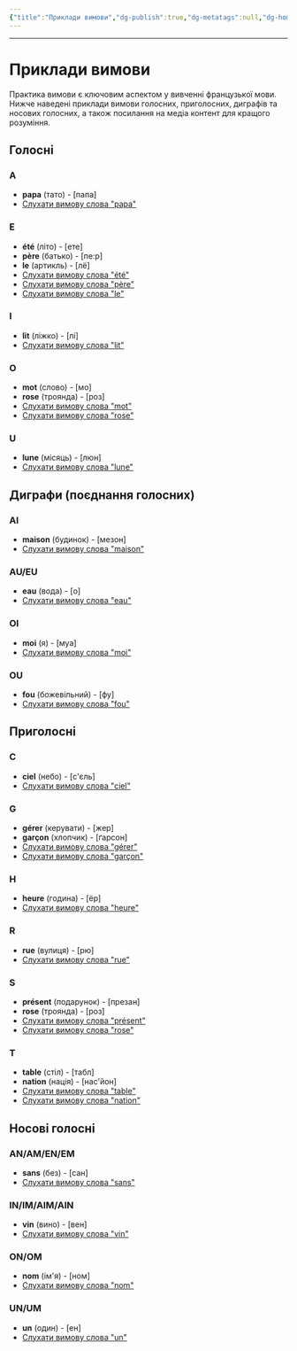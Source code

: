 ```yaml
---
{"title":"Приклади вимови","dg-publish":true,"dg-metatags":null,"dg-home":null,"permalink":"/osnovi-movi/prikladi-vimovi/","dgPassFrontmatter":true,"noteIcon":""}
---
```


---

# Приклади вимови

Практика вимови є ключовим аспектом у вивченні французької мови. Нижче наведені приклади вимови голосних, приголосних, диграфів та носових голосних, а також посилання на медіа контент для кращого розуміння.

## Голосні

### A
- **papa** (тато) - [папа]
- [Слухати вимову слова "papa"](https://www.forvo.com/word/papa/)

### E
- **été** (літо) - [ете]
- **père** (батько) - [пе:р]
- **le** (артикль) - [лё]
- [Слухати вимову слова "été"](https://www.forvo.com/word/été/)
- [Слухати вимову слова "père"](https://www.forvo.com/word/père/)
- [Слухати вимову слова "le"](https://www.forvo.com/word/le/)

### I
- **lit** (ліжко) - [лі]
- [Слухати вимову слова "lit"](https://www.forvo.com/word/lit/)

### O
- **mot** (слово) - [мо]
- **rose** (троянда) - [роз]
- [Слухати вимову слова "mot"](https://www.forvo.com/word/mot/)
- [Слухати вимову слова "rose"](https://www.forvo.com/word/rose/)

### U
- **lune** (місяць) - [люн]
- [Слухати вимову слова "lune"](https://www.forvo.com/word/lune/)

## Диграфи (поєднання голосних)

### AI
- **maison** (будинок) - [мезон]
- [Слухати вимову слова "maison"](https://www.forvo.com/word/maison/)

### AU/EU
- **eau** (вода) - [о]
- [Слухати вимову слова "eau"](https://www.forvo.com/word/eau/)

### OI
- **moi** (я) - [муа]
- [Слухати вимову слова "moi"](https://www.forvo.com/word/moi/)

### OU
- **fou** (божевільний) - [фу]
- [Слухати вимову слова "fou"](https://www.forvo.com/word/fou/)

## Приголосні

### C
- **ciel** (небо) - [с'єль]
- [Слухати вимову слова "ciel"](https://www.forvo.com/word/ciel/)

### G
- **gérer** (керувати) - [жер]
- **garçon** (хлопчик) - [ґарсон]
- [Слухати вимову слова "gérer"](https://www.forvo.com/word/gérer/)
- [Слухати вимову слова "garçon"](https://www.forvo.com/word/garçon/)

### H
- **heure** (година) - [ёр]
- [Слухати вимову слова "heure"](https://www.forvo.com/word/heure/)

### R
- **rue** (вулиця) - [рю]
- [Слухати вимову слова "rue"](https://www.forvo.com/word/rue/)

### S
- **présent** (подарунок) - [презан]
- **rose** (троянда) - [роз]
- [Слухати вимову слова "présent"](https://www.forvo.com/word/présent/)
- [Слухати вимову слова "rose"](https://www.forvo.com/word/rose/)

### T
- **table** (стіл) - [табл]
- **nation** (нація) - [нас'йон]
- [Слухати вимову слова "table"](https://www.forvo.com/word/table/)
- [Слухати вимову слова "nation"](https://www.forvo.com/word/nation/)

## Носові голосні

### AN/AM/EN/EM
- **sans** (без) - [сан]
- [Слухати вимову слова "sans"](https://www.forvo.com/word/sans/)

### IN/IM/AIM/AIN
- **vin** (вино) - [вен]
- [Слухати вимову слова "vin"](https://www.forvo.com/word/vin/)

### ON/OM
- **nom** (ім'я) - [ном]
- [Слухати вимову слова "nom"](https://www.forvo.com/word/nom/)

### UN/UM
- **un** (один) - [ен]
- [Слухати вимову слова "un"](https://www.forvo.com/word/un/)
